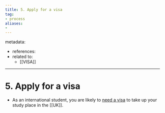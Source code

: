 ```yaml
---
title: 5. Apply for a visa
tag:
- process
aliases:
- 
---
```


metadata:
- references:
- related to:
	- [[VISA]]
---

# 5. Apply for a visa

- As an international student, you are likely to [need a visa](https://study-uk.britishcouncil.org/planning/visas) to take up your study place in the [[UK]].